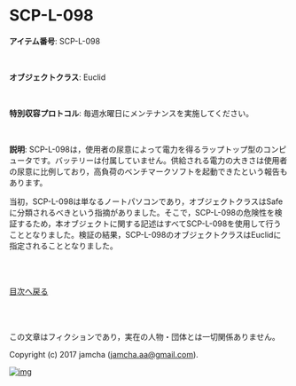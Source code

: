 

# SCP-L-098

**アイテム番号**: SCP-L-098  

<br>  

**オブジェクトクラス**: Euclid  

<br>  

**特別収容プロトコル**: 毎週水曜日にメンテナンスを実施してください。  

<br>  

**説明**: SCP-L-098は，使用者の尿意によって電力を得るラップトップ型のコンピュータです。バッテリーは付属していません。供給される電力の大きさは使用者の尿意に比例しており，高負荷のベンチマークソフトを起動できたという報告もあります。  

当初，SCP-L-098は単なるノートパソコンであり，オブジェクトクラスはSafeに分類されるべきという指摘がありました。そこで，SCP-L-098の危険性を検証するため，本オブジェクトに関する記述はすべてSCP-L-098を使用して行うこととなりました。検証の結果，SCP-L-098のオブジェクトクラスはEuclidに指定されることとなりました。  

<br>  
<br>  

[目次へ戻る](https://github.com/jamcha-aa/SCP/blob/master/README.md)  

<br>  
<br>  

この文章はフィクションであり，実在の人物・団体とは一切関係ありません。  

Copyright (c) 2017 jamcha (jamcha.aa@gmail.com).  

[![img](http://i.creativecommons.org/l/by-sa/4.0/88x31.png)](http://creativecommons.org/licenses/by-sa/4.0/deed)  

